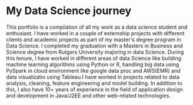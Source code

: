 # My Data Science journey

This portfolio is a compilation of all my work as a data science student and enthusiast. I have worked in a couple of externship projects with different clients and academic projects as part of my master's degree program in Data Science. I completed my graduation with a Masters in Business and Science degree from Rutgers University majoring in data Science. During this tenure, I have worked in different areas of data Science like building machine learning algorithms using Python or R, handling big data using PySpark in cloud environment like google data proc and AWS(EMR) and data visualizatio using Tableau.I have worked in projects related to data analysis, cleaning, feature engineering and model building. 
In addition to this, I also have 10+ years of experience in the field of application design and development in Java/J2EE and other web-related technologies.
